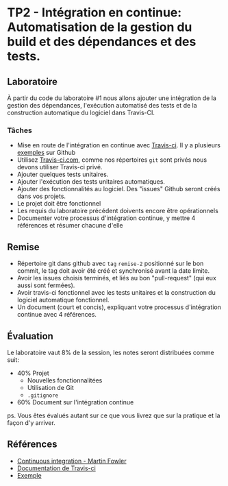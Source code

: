 # TP2 - Intégration en continue: Automatisation de la gestion du build et des dépendances et des tests.

## Laboratoire

À partir du code du laboratoire #1 nous allons ajouter une intégration de la
gestion des dépendances, l'exécution automatisé des tests et de la construction
automatique du logiciel dans Travis-CI.


### Tâches

- Mise en route de l'intégration en continue avec [Travis-ci](https://travis-ci.com/glo2003).
    Il y a plusieurs [exemples](https://github.com/travis-ci/travis.rb) sur Github
- Utilisez [Travis-ci.com][travis], comme nos répertoires `git` sont privés nous
    devons utiliser Travis-ci privé.
- Ajouter quelques tests unitaires.
- Ajouter l'exécution des tests unitaires automatiques.
- Ajouter des fonctionnalités au logiciel. Des "issues" Github seront créés dans
    vos projets.
- Le projet doit être fonctionnel
- Les requis du laboratoire précédent doivents encore être opérationnels
- Documenter votre processus d'intégration continue, y mettre 4 références et
   résumer chacune d'elle

## Remise

- Répertoire git dans github avec `tag` `remise-2` positionné sur le bon commit,
    le tag doit avoir été créé et synchronisé avant la date limite.
- Avoir les issues choisis terminés, et liés au bon "pull-request" (qui eux
    aussi sont fermées).
- Avoir travis-ci fonctionnel avec les tests unitaires et la construction du
    logiciel automatique fonctionnel.
- Un document (court et concis), expliquant votre processus
  d'intégration continue avec 4 références.

## Évaluation

Le laboratoire vaut 8% de la session, les notes seront distribuées comme suit:

- 40% Projet
  - Nouvelles fonctionnalitées
  - Utilisation de Git
  - `.gitignore`
- 60% Document sur l'intégration continue

ps. Vous êtes évalués autant sur ce que vous livrez que sur la pratique et la façon
d'y arriver.

## Références

- [Continuous integration - Martin Fowler](http://www.martinfowler.com/articles/continuousIntegration.html)
- [Documentation de Travis-ci](https://docs.travis-ci.com/)
- [Exemple](https://github.com/glo2003/project-dashboard-frontend)

[travis]:https://travis-ci.com/

